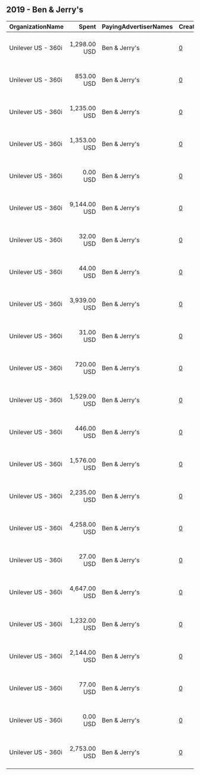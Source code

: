## 2019 - Ben & Jerry's 
|OrganizationName|Spent|PayingAdvertiserNames|CreativeUrls|Impressions|Genders|AgeBrackets|CountryCodes|BillingAddresses|CandidateBallotInformation|
|:---|---:|:---|:---|---:|:---|:---|:---|:---|:---|
|Unilever US - 360i|1,298.00 USD|Ben & Jerry's|[0](https://www.snap.com/political-ads/asset/919f0438e89b03b484455bad9c393c892dea773b63c68947314212c23b3474a0?mediaType=jpg)|157,965||18+|united states|"32 Avenue of the Americas,New York,10013,US"||
|Unilever US - 360i|853.00 USD|Ben & Jerry's|[0](https://www.snap.com/political-ads/asset/8f34834d4371a48d0313880fe97a01c543cf83fa00408c386dd8e8435a8399f3?mediaType=jpg)|106,455||18+|united states|"32 Avenue of the Americas,New York,10013,US"||
|Unilever US - 360i|1,235.00 USD|Ben & Jerry's|[0](https://www.snap.com/political-ads/asset/919f0438e89b03b484455bad9c393c892dea773b63c68947314212c23b3474a0?mediaType=jpg)|150,150||18+|united states|"32 Avenue of the Americas,New York,10013,US"||
|Unilever US - 360i|1,353.00 USD|Ben & Jerry's|[0](https://www.snap.com/political-ads/asset/8f34834d4371a48d0313880fe97a01c543cf83fa00408c386dd8e8435a8399f3?mediaType=jpg)|155,121|||united states|"32 Avenue of the Americas,New York,10013,US"||
|Unilever US - 360i|0.00 USD|Ben & Jerry's|[0](https://www.snap.com/political-ads/asset/16e370bf6fce9a31f29cbc512eeb6d50376c344c03bfae6ad70a1a01d2811bba?mediaType=png)|3||18+|united states|"32 Avenue of the Americas,New York,10013,US"||
|Unilever US - 360i|9,144.00 USD|Ben & Jerry's|[0](https://www.snap.com/political-ads/asset/8f34834d4371a48d0313880fe97a01c543cf83fa00408c386dd8e8435a8399f3?mediaType=jpg)|1,179,779||18+|united states|"32 Avenue of the Americas,New York,10013,US"||
|Unilever US - 360i|32.00 USD|Ben & Jerry's|[0](https://www.snap.com/political-ads/asset/2147a4a00d24f9c1f0e1386080bf11ef717e8acd0b217d5949b364f74a737771?mediaType=png)|4,148||18+|united states|"32 Avenue of the Americas,New York,10013,US"||
|Unilever US - 360i|44.00 USD|Ben & Jerry's|[0](https://www.snap.com/political-ads/asset/a91b634cae47b8a663160b3056e17f3d5c3092f9c3a74d0b1c046122595106a6?mediaType=png)|5,177||18+|united states|"32 Avenue of the Americas,New York,10013,US"||
|Unilever US - 360i|3,939.00 USD|Ben & Jerry's|[0](https://www.snap.com/political-ads/asset/74268f904d058c2bb19cfee530a2e7bc224ae86fa16923605c91207627c6e74e?mediaType=jpg)|463,492||18+|united states|"32 Avenue of the Americas,New York,10013,US"||
|Unilever US - 360i|31.00 USD|Ben & Jerry's|[0](https://www.snap.com/political-ads/asset/6f598043bfb4253ddb720ecb17e62ad68aaa9ab195dbb561037e6459fbc5a2fb?mediaType=png)|4,030||18+|united states|"32 Avenue of the Americas,New York,10013,US"||
|Unilever US - 360i|720.00 USD|Ben & Jerry's|[0](https://www.snap.com/political-ads/asset/4a68abcf7790d39ca50b2b3b301696ca11cead3c6b5f1d936f3799f2c203c366?mediaType=jpg)|85,974||18+|united states|"32 Avenue of the Americas,New York,10013,US"||
|Unilever US - 360i|1,529.00 USD|Ben & Jerry's|[0](https://www.snap.com/political-ads/asset/74268f904d058c2bb19cfee530a2e7bc224ae86fa16923605c91207627c6e74e?mediaType=jpg)|180,887||18+|united states|"32 Avenue of the Americas,New York,10013,US"||
|Unilever US - 360i|446.00 USD|Ben & Jerry's|[0](https://www.snap.com/political-ads/asset/8f34834d4371a48d0313880fe97a01c543cf83fa00408c386dd8e8435a8399f3?mediaType=jpg)|53,700||18+|united states|"32 Avenue of the Americas,New York,10013,US"||
|Unilever US - 360i|1,576.00 USD|Ben & Jerry's|[0](https://www.snap.com/political-ads/asset/4a68abcf7790d39ca50b2b3b301696ca11cead3c6b5f1d936f3799f2c203c366?mediaType=jpg)|190,847||18+|united states|"32 Avenue of the Americas,New York,10013,US"||
|Unilever US - 360i|2,235.00 USD|Ben & Jerry's|[0](https://www.snap.com/political-ads/asset/919f0438e89b03b484455bad9c393c892dea773b63c68947314212c23b3474a0?mediaType=jpg)|301,202||18+|united states|"32 Avenue of the Americas,New York,10013,US"||
|Unilever US - 360i|4,258.00 USD|Ben & Jerry's|[0](https://www.snap.com/political-ads/asset/74268f904d058c2bb19cfee530a2e7bc224ae86fa16923605c91207627c6e74e?mediaType=jpg)|542,331||18+|united states|"32 Avenue of the Americas,New York,10013,US"||
|Unilever US - 360i|27.00 USD|Ben & Jerry's|[0](https://www.snap.com/political-ads/asset/3267c7fecda7f77b7fa4abdc4450c5c6e5496877b548357cdbf7ef4e31893e3a?mediaType=png)|3,876||18+|united states|"32 Avenue of the Americas,New York,10013,US"||
|Unilever US - 360i|4,647.00 USD|Ben & Jerry's|[0](https://www.snap.com/political-ads/asset/8f34834d4371a48d0313880fe97a01c543cf83fa00408c386dd8e8435a8399f3?mediaType=jpg)|550,293||18+|united states|"32 Avenue of the Americas,New York,10013,US"||
|Unilever US - 360i|1,232.00 USD|Ben & Jerry's|[0](https://www.snap.com/political-ads/asset/d114aaa50f0089306a191f062b52b52489fd67ad5f9c6d4f9f1ba3f298024ccf?mediaType=png)|159,828||18+|united states|"32 Avenue of the Americas,New York,10013,US"||
|Unilever US - 360i|2,144.00 USD|Ben & Jerry's|[0](https://www.snap.com/political-ads/asset/4a68abcf7790d39ca50b2b3b301696ca11cead3c6b5f1d936f3799f2c203c366?mediaType=jpg)|287,309||18+|united states|"32 Avenue of the Americas,New York,10013,US"||
|Unilever US - 360i|77.00 USD|Ben & Jerry's|[0](https://www.snap.com/political-ads/asset/64244703123723cc15a0e0aafd7cdd41cfda9256b14bc4e9924c6c2061de22bc?mediaType=png)|8,750||18+|united states|"32 Avenue of the Americas,New York,10013,US"||
|Unilever US - 360i|0.00 USD|Ben & Jerry's|[0](https://www.snap.com/political-ads/asset/2a42ff2337701608bf5328ce6cef6110bdb674c64e79733867f183fde1efd2d1?mediaType=png)|4||18+|united states|"32 Avenue of the Americas,New York,10013,US"||
|Unilever US - 360i|2,753.00 USD|Ben & Jerry's|[0](https://www.snap.com/political-ads/asset/74268f904d058c2bb19cfee530a2e7bc224ae86fa16923605c91207627c6e74e?mediaType=jpg)|358,099||18+|united states|"32 Avenue of the Americas,New York,10013,US"||
